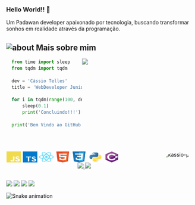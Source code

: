 ### Hello World!! 👋

Um Padawan developer apaixonado por tecnologia, buscando transformar sonhos em realidade através da programação.

## <img width="45" alt="about" src="https://raw.github.com/elizarov/elizarov/master/about.png"> Mais sobre mim

<img align="right" width="300" src="https://i2.wp.com/allhtaccess.info/wp-content/uploads/2018/03/programming.gif?fit=1281%2C716&ssl=1" />
  
```python
  from time import sleep
  from tqdm import tqdm
  
  dev = 'Cássio Telles'
  title = 'WebDeveloper Junior Student'

  for i in tqdm(range(100, desc="Status de Conclusão:", unit="%")):
      sleep(0.1)
      print('Concluindo!!!')

  print('Bem Vindo ao GitHub do Dev. {dev} que atualmente é {title}!'.format)
  
```
  
  ##
  
<div style="display: inline_block"><br>
  <img align="center" alt="kassio-Js" height="30" width="40" src="https://raw.githubusercontent.com/devicons/devicon/master/icons/javascript/javascript-plain.svg">
  <img align="center" alt="kassio-Ts" height="30" width="40" src="https://raw.githubusercontent.com/devicons/devicon/master/icons/typescript/typescript-plain.svg">
  <img align="center" alt="kassio-React" height="30" width="40" src="https://raw.githubusercontent.com/devicons/devicon/master/icons/react/react-original.svg">
  <img align="center" alt="kassio-HTML" height="30" width="40" src="https://raw.githubusercontent.com/devicons/devicon/master/icons/html5/html5-original.svg">
  <img align="center" alt="kassio-CSS" height="30" width="40" src="https://raw.githubusercontent.com/devicons/devicon/master/icons/css3/css3-original.svg">
  <img align="center" alt="kassio-Python" height="30" width="40" src="https://raw.githubusercontent.com/devicons/devicon/master/icons/python/python-original.svg">
  <img align="center" alt="kassio-Csharp" height="30" width="40" src="https://raw.githubusercontent.com/devicons/devicon/master/icons/csharp/csharp-original.svg">
  <img align="right" alt="kassio-pic" height="150" style="border-radius:50px;" src="https://avatars.githubusercontent.com/u/25312200?v=4">
</div>
<div align="center">
  <a href="https://github.com/kassi0">
  <img height="150em" src="https://github-readme-stats.vercel.app/api?username=kassi0&show_icons=true&theme=dracula&include_all_commits=true&count_private=true"/>
  <img height="150em" src="https://github-readme-stats.vercel.app/api/top-langs/?username=kassi0&layout=compact&langs_count=7&theme=dracula"/>
</div>
  
  ##
  
<div> 
  <a href="https://instagram.com/cassio.telles" target="_blank"><img src="https://img.shields.io/badge/-Instagram-%23E4405F?style=for-the-badge&logo=instagram&logoColor=white" target="_blank"></a>
 	<a href="https://www.twitch.tv/baianoLives" target="_blank"><img src="https://img.shields.io/badge/Twitch-9146FF?style=for-the-badge&logo=twitch&logoColor=white" target="_blank"></a>
   <a href = "mailto:kassio.info@gmail.com"><img src="https://img.shields.io/badge/-Gmail-%23333?style=for-the-badge&logo=gmail&logoColor=white" target="_blank"></a>
  <a href="https://www.linkedin.com/in/cassio.telles" target="_blank"><img src="https://img.shields.io/badge/-LinkedIn-%230077B5?style=for-the-badge&logo=linkedin&logoColor=white" target="_blank"></a> 
 
  ![Snake animation](https://github.com/kassi0/kassi0/blob/output/github-contribution-grid-snake.svg)
 
</div>
